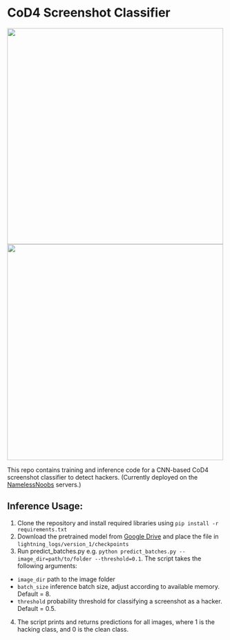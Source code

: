 # CoD4 Screenshot Classifier


<img src="https://user-images.githubusercontent.com/71860925/183033221-287dfe45-6ef9-4ad7-bd55-beebfda8c9e4.jpg" width="500" value="Clean"> <img src="https://user-images.githubusercontent.com/71860925/183033354-8515eda9-e843-48a3-b588-40f0f5d3d445.jpg" width="500" value="Hacking">

This repo contains training and inference code for a CNN-based CoD4 screenshot classifier to detect hackers. (Currently deployed on the [NamelessNoobs](https://namelessnoobs.com/cod4ss/public.php) servers.)

## Inference Usage:
1. Clone the repository and install required libraries using `pip install -r requirements.txt`
2. Download the pretrained model from [Google Drive](https://drive.google.com/drive/folders/1JM8ZlH1k3iFgPIjLxok3nrqSVYG1f5Pb?usp=sharing) and place the file in `lightning_logs/version_1/checkpoints`
3. Run predict_batches.py e.g. `python predict_batches.py --image_dir=path/to/folder --threshold=0.1`. The script takes the following arguments:
- `image_dir` path to the image folder
- `batch_size` inference batch size, adjust according to available memory. Default = 8.
- `threshold` probability threshold for classifying a screenshot as a hacker. Default = 0.5.
4. The script prints and returns predictions for all images, where 1 is the hacking class, and 0 is the clean class.


